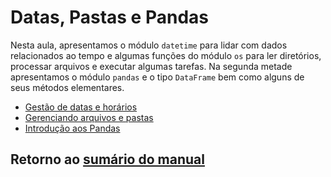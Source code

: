 # Datas, Pastas e Pandas

Nesta aula, apresentamos o módulo `datetime` para lidar com dados relacionados ao tempo e algumas funções do módulo `os` para ler diretórios, processar arquivos e executar algumas tarefas. Na segunda metade apresentamos o módulo `pandas` e o tipo `DataFrame` bem como alguns de seus métodos elementares.

* [Gestão de datas e horários](./01_Datas.md)
* [Gerenciando arquivos e pastas](./02_Arquivos_e_Diretorios.md)
* [Introdução aos Pandas](./03_Pandas.md)

## Retorno ao [sumário do manual](./../Conteudo.md)